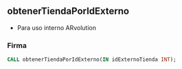 ## obtenerTiendaPorIdExterno

- Para uso interno ARvolution

### Firma

```sql
CALL obtenerTiendaPorIdExterno(IN idExternoTienda INT);
```
